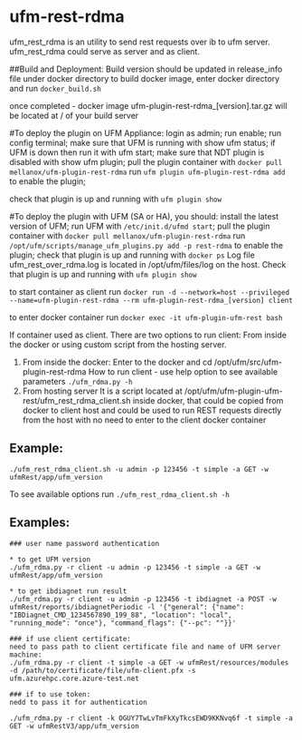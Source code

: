 # ufm-rest-rdma
ufm_rest_rdma is an utility to send rest requests over ib to ufm server.
ufm_rest_rdma could serve as server and as client.

##Build and Deployment:
Build version should be updated in release_info file under docker directory
to build docker image, enter docker directory and run
`docker_build.sh`

once completed - docker image ufm-plugin-rest-rdma_[version].tar.gz
will be located at / of your build server

#To deploy the plugin on UFM Appliance:
login as admin;
run enable;
run config terminal;
make sure that UFM is running with show ufm status;
if UFM is down then run it with ufm start;
make sure that NDT plugin is disabled with show ufm plugin;
pull the plugin container with 
`docker pull mellanox/ufm-plugin-rest-rdmа`
run 
`ufm plugin ufm-plugin-rest-rdma add`
to enable the plugin;

check that plugin is up and running with 
`ufm plugin show`

#To deploy the plugin with UFM (SA or HA), you should:
install the latest version of UFM;
run UFM with
`/etc/init.d/ufmd start`;
pull the plugin container with 
`docker pull mellanox/ufm-plugin-rest-rdma`
run 
`/opt/ufm/scripts/manage_ufm_plugins.py add -p rest-rdma` to enable the plugin;
check that plugin is up and running with 
`docker ps`
Log file ufm_rest_over_rdma.log is located in /opt/ufm/files/log on the host.
Check that plugin is up and running with 
`ufm plugin show`

to start container as client run
`docker run -d --network=host --privileged --name=ufm-plugin-rest-rdma --rm ufm-plugin-rest-rdma_[version] client`

to enter docker container run
`docker exec -it ufm-plugin-ufm-rest bash`

If container used as client. There are two options to run client:
From inside the docker or using custom script from the hosting server.
1. From inside the docker:
 Enter to the docker and
 cd /opt/ufm/src/ufm-plugin-rest-rdma
 How to run client - use help option to see available parameters
`./ufm_rdma.py -h`
2. From hosting server
It is a script located at /opt/ufm/ufm-plugin-ufm-rest/ufm_rest_rdma_client.sh inside docker,
that could be copied from docker to client host and could be used to run REST requests
directly from the host with no need to enter to the client docker container

## Example:
```
./ufm_rest_rdma_client.sh -u admin -p 123456 -t simple -a GET -w ufmRest/app/ufm_version
```
To see available options run
`./ufm_rest_rdma_client.sh -h`


## Examples:
```
### user name password authentication

* to get UFM version
./ufm_rdma.py -r client -u admin -p 123456 -t simple -a GET -w ufmRest/app/ufm_version

* to get ibdiagnet run result
./ufm_rdma.py -r client -u admin -p 123456 -t ibdiagnet -a POST -w ufmRest/reports/ibdiagnetPeriodic -l '{"general": {"name": "IBDiagnet_CMD_1234567890_199_88", "location": "local", "running_mode": "once"}, "command_flags": {"--pc": ""}}'

### if use client certificate:
need to pass path to client certificate file and name of UFM server machine: 
./ufm_rdma.py -r client -t simple -a GET -w ufmRest/resources/modules -d /path/to/certificate/file/ufm-client.pfx -s ufm.azurehpc.core.azure-test.net

### if to use token:
nedd to pass it for authentication

./ufm_rdma.py -r client -k OGUY7TwLvTmFkXyTkcsEWD9KKNvq6f -t simple -a GET -w ufmRestV3/app/ufm_version
```


